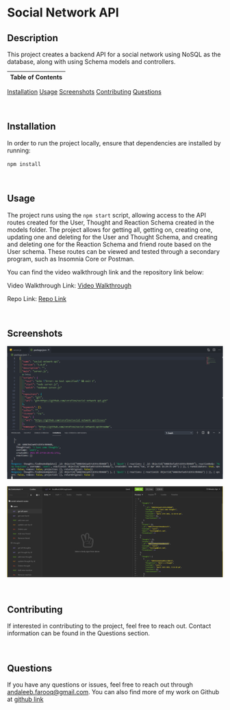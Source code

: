 # Social Network API

## Description
This project creates a backend API for a social network using NoSQL as the database, along with using Schema models and controllers.



Table of Contents |
-------------------|
[Installation](#Installation)
[Usage](#Usage)
[Screenshots](#Screenshots)
[Contributing](#Contributing)
[Questions](#Questions)

<br />

## Installation

In order to run the project locally, ensure that dependencies are installed by running:

`npm install`

<br />

## Usage

The project runs using the `npm start` script, allowing access to the API routes created for the User, Thought and Reaction Schema created in the models folder. The project allows for getting all, getting on, creating one, updating one and deleting for the User and Thought Schema, and creating and deleting one for the Reaction Schema and friend route based on the User schema. These routes can be viewed and tested through a secondary program, such as Insomnia Core or Postman.

You can find the video walkthrough link and the repository link below:

Video Walkthrough Link: [Video Walkthrough](https://drive.google.com/file/d/1L-IkFYS64GwMrR9e3hZvNhBa6FRyeQSR/view?usp=sharing)

Repo Link: [Repo Link](https://github.com/cerafinn/social-network-api)

<br />

## Screenshots

![Code screenshot](/assets/images/code-social-network-api.PNG)

![Insomnia screenshot](/assets/images/insomnia-social-network-api.PNG)

<br />

## Contributing

If interested in contributing to the project, feel free to reach out. Contact information can be found in the Questions section.

<br />

## Questions

If you have any questions or issues, feel free to reach out through andaleeb.farooq@gmail.com.
You can also find more of my work on Github at [github link](https://github.com/cerafinn)